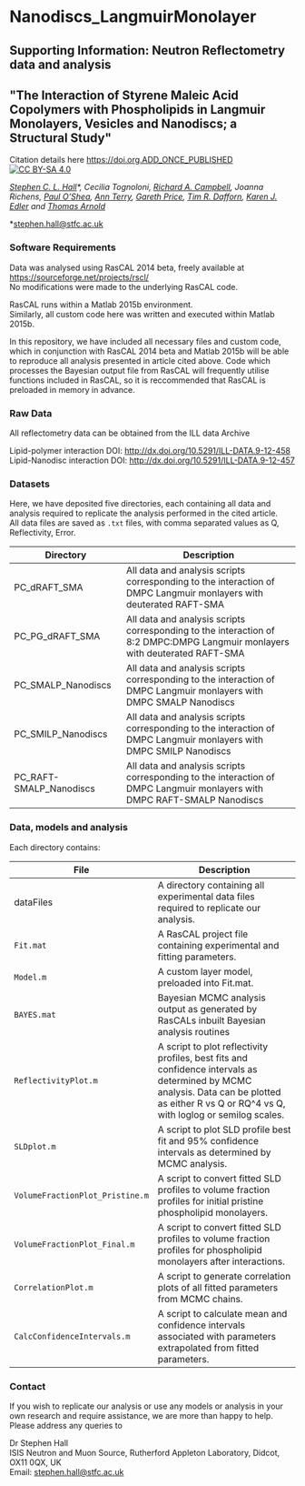 # Nanodiscs_LangmuirMonolayer
## Supporting Information: Neutron Reflectometry data and analysis
## "The Interaction of Styrene Maleic Acid Copolymers with Phospholipids in Langmuir Monolayers, Vesicles and Nanodiscs; a Structural Study"

Citation details here <https://doi.org.ADD_ONCE_PUBLISHED>  [![CC BY-SA 4.0](https://img.shields.io/badge/License-CC%20BY--SA%204.0-lightgrey.svg)](http://creativecommons.org/licenses/by-sa/4.0/)

*[Stephen C. L. Hall](https://orcid.org/0000-0003-0753-5123)\*, Cecilia Tognoloni, [Richard A. Campbell](https://orcid.org/0000-0002-6296-314X), Joanna Richens, [Paul O’Shea](https://orcid.org/0000-0001-9313-8313), [Ann Terry](https://orcid.org/0000-0003-1105-0372), [Gareth Price](https://orcid.org/0000-0003-4983-5722), [Tim R. Dafforn](https://orcid.org/0000-0003-2257-6679), [Karen J. Edler](https://orcid.org/0000-0001-5822-0127) and [Thomas Arnold](https://orcid.org/0000-0001-7196-7831)*

\*<stephen.hall@stfc.ac.uk>  

### Software Requirements
Data was analysed using RasCAL 2014 beta, freely available at <https://sourceforge.net/projects/rscl/>  
No modifications were made to the underlying RasCAL code.

RasCAL runs within a Matlab 2015b environment.  
Similarly, all custom code here was written and executed within Matlab 2015b.  
  
In this repository, we have included all necessary files and custom code, which in conjunction with RasCAL 2014 beta and Matlab 2015b will be able to reproduce all analysis presented
in article cited above. Code which processes the Bayesian output file from RasCAL will frequently utilise functions included in RasCAL, so it is reccommended that RasCAL is preloaded in memory in advance.
  
### Raw Data  

All reflectometry data can be obtained from the ILL data Archive

Lipid-polymer interaction DOI: <http://dx.doi.org/10.5291/ILL-DATA.9-12-458>  
Lipid-Nanodisc interaction DOI: <http://dx.doi.org/10.5291/ILL-DATA.9-12-457>  

### Datasets  

Here, we have deposited five directories, each containing all data and analysis required to replicate the analysis performed in the cited article.  
All data files are saved as `.txt` files, with comma separated values as Q, Reflectivity, Error.

Directory | Description
--------- | -----------
PC_dRAFT_SMA	| All data and analysis scripts corresponding to the interaction of DMPC Langmuir monlayers with deuterated RAFT-SMA
PC_PG_dRAFT_SMA | All data and analysis scripts corresponding to the interaction of 8:2 DMPC:DMPG Langmuir monlayers with deuterated RAFT-SMA
PC_SMALP_Nanodiscs | All data and analysis scripts corresponding to the interaction of DMPC Langmuir monlayers with DMPC SMALP Nanodiscs
PC_SMILP_Nanodiscs | All data and analysis scripts corresponding to the interaction of DMPC Langmuir monlayers with DMPC SMILP Nanodiscs
PC_RAFT-SMALP_Nanodiscs | All data and analysis scripts corresponding to the interaction of DMPC Langmuir monlayers with DMPC RAFT-SMALP Nanodiscs

### Data, models and analysis  

Each directory contains:

File | Description
---- | -----------
dataFiles | A directory containing all experimental data files required to replicate our analysis.
`Fit.mat` | A RasCAL project file containing experimental and fitting parameters.
`Model.m` | A custom layer model, preloaded into Fit.mat.
`BAYES.mat` | Bayesian MCMC analysis output as generated by RasCALs inbuilt Bayesian analysis routines
`ReflectivityPlot.m` | A script to plot reflectivity profiles, best fits and confidence intervals as determined by MCMC analysis. Data can be plotted as either R vs Q or RQ^4 vs Q, with loglog or semilog scales.
`SLDplot.m` | A script to plot SLD profile best fit and 95% confidence intervals as determined by MCMC analysis.
`VolumeFractionPlot_Pristine.m` | A script to convert fitted SLD profiles to volume fraction profiles for initial pristine phospholipid monolayers.
`VolumeFractionPlot_Final.m` | A script to convert fitted SLD profiles to volume fraction profiles for phospholipid monolayers after interactions.
`CorrelationPlot.m` | A script to generate correlation plots of all fitted parameters from MCMC chains.
`CalcConfidenceIntervals.m` | A script to calculate mean and confidence intervals associated with parameters extrapolated from fitted parameters.

### Contact

If you wish to replicate our analysis or use any models or analysis in your own research and require assistance, we are more than happy to help. Please address any queries to  
  
Dr Stephen Hall  
ISIS Neutron and Muon Source, Rutherford Appleton Laboratory, Didcot, OX11 0QX, UK  
Email: <stephen.hall@stfc.ac.uk>
